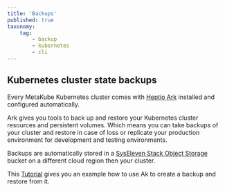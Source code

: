 ```yaml
---
title: 'Backups'
published: true
taxonomy:
    tag:
        - backup
        - kubernetes
        - cli
---
```


## Kubernetes cluster state backups

Every MetaKube Kubernetes cluster comes with [Heptio Ark](https://heptio.github.io/ark/) installed and configured automatically.

Ark gives you tools to back up and restore your Kubernetes cluster resources and persistent volumes. Which means you can take backups
of your cluster and restore in case of loss or replicate your production environment for development and testing environments.

Backups are automatically stored in a [SysEleven Stack Object Storage](https://docs.syseleven.de/syseleven-stack/en/documentation/object-storage) bucket on a different cloud region then your cluster.

This [Tutorial](../../03.Tutorials/18.create-backup-and-restore/default.en.md) gives you an example how to use Ak to create a backup and restore from it.